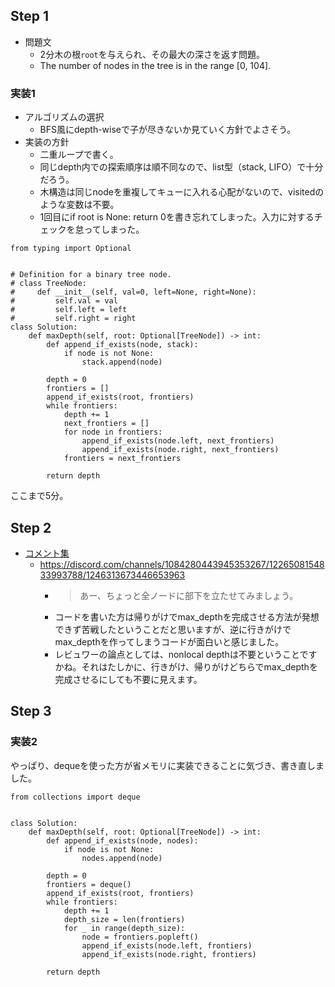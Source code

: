 ## Step 1

- 問題文
  - 2分木の根`root`を与えられ、その最大の深さを返す問題。
  - The number of nodes in the tree is in the range [0, 104].

### 実装1

- アルゴリズムの選択
  - BFS風にdepth-wiseで子が尽きないか見ていく方針でよさそう。
- 実装の方針
  - 二重ループで書く。
  - 同じdepth内での探索順序は順不同なので、list型（stack, LIFO）で十分だろう。
  - 木構造は同じnodeを重複してキューに入れる心配がないので、visitedのような変数は不要。
  - 1回目にif root is None: return 0を書き忘れてしまった。入力に対するチェックを怠ってしまった。

```python3
from typing import Optional


# Definition for a binary tree node.
# class TreeNode:
#     def __init__(self, val=0, left=None, right=None):
#         self.val = val
#         self.left = left
#         self.right = right
class Solution:
    def maxDepth(self, root: Optional[TreeNode]) -> int:
        def append_if_exists(node, stack):
            if node is not None:
                stack.append(node)
        
        depth = 0
        frontiers = []
        append_if_exists(root, frontiers)
        while frontiers:
            depth += 1
            next_frontiers = []
            for node in frontiers:
                append_if_exists(node.left, next_frontiers)
                append_if_exists(node.right, next_frontiers)
            frontiers = next_frontiers
        
        return depth
```

ここまで5分。

## Step 2

- [コメント集](https://docs.google.com/document/d/11HV35ADPo9QxJOpJQ24FcZvtvioli770WWdZZDaLOfg/edit?tab=t.0#heading=h.27jfjzhov3la)
  - https://discord.com/channels/1084280443945353267/1226508154833993788/1246313673446653963
    - > あー、ちょっと全ノードに部下を立たせてみましょう。
    - コードを書いた方は帰りがけでmax_depthを完成させる方法が発想できず苦戦したということだと思いますが、逆に行きがけでmax_depthを作ってしまうコードが面白いと感じました。
    - レビュワーの論点としては、nonlocal depthは不要ということですかね。それはたしかに、行きがけ、帰りがけどちらでmax_depthを完成させるにしても不要に見えます。

## Step 3

### 実装2

やっぱり、dequeを使った方が省メモリに実装できることに気づき、書き直しました。

```python3
from collections import deque


class Solution:
    def maxDepth(self, root: Optional[TreeNode]) -> int:
        def append_if_exists(node, nodes):
            if node is not None:
                nodes.append(node)
        
        depth = 0
        frontiers = deque()
        append_if_exists(root, frontiers)
        while frontiers:
            depth += 1
            depth_size = len(frontiers)
            for _ in range(depth_size):
                node = frontiers.popleft()
                append_if_exists(node.left, frontiers)
                append_if_exists(node.right, frontiers)
        
        return depth
```
